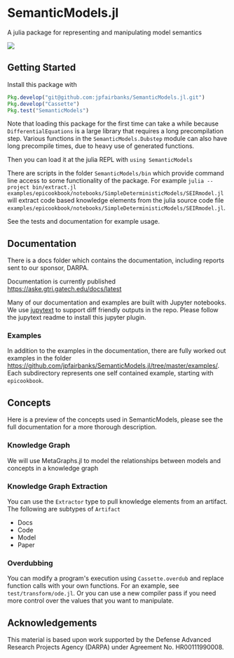 # SemanticModels.jl
A julia package for representing and manipulating model semantics

[![](https://img.shields.io/badge/docs-dev-blue.svg)](https://jpfairbanks.com/doc/aske)

## Getting Started

Install this package with

```julia
Pkg.develop("git@github.com:jpfairbanks/SemanticModels.jl.git")
Pkg.develop("Cassette")
Pkg.test("SemanticModels")
```

Note that loading this package for the first time can take a while because `DifferentialEquations` is a large library that
requires a long precompilation step. Various functions in the `SemanticModels.Dubstep` module can also have long
precompile times, due to heavy use of generated functions.

Then you can load it at the julia REPL with `using SemanticModels`

There are scripts in the folder `SemanticModels/bin` which provide command line access to some functionality of the
package. For example `julia --project bin/extract.jl
examples/epicookbook/notebooks/SimpleDeterministicModels/SEIRmodel.jl` will extract code based knowledge elements from
the julia source code file `examples/epicookbook/notebooks/SimpleDeterministicModels/SEIRmodel.jl`.

See the tests and documentation for example usage.


## Documentation

There is a docs folder which contains the documentation, including reports sent to our sponsor, DARPA.

Documentation is currently published https://aske.gtri.gatech.edu/docs/latest

Many of our documentation and examples are built with Jupyter notebooks. We use
[jupytext](https://github.com/mwouts/jupytext) to support diff friendly outputs in the repo.
Please follow the jupytext readme to install this jupyter plugin.


### Examples

In addition to the examples in the documentation, there are fully worked out examples in the folder
https://github.com/jpfairbanks/SemanticModels.jl/tree/master/examples/. Each subdirectory represents one self contained
example, starting with `epicookbook`.

## Concepts

Here is a preview of the concepts used in SemanticModels, please see the full documentation for a more thorough description.

### Knowledge Graph

We will use MetaGraphs.jl to model the relationships between models and concepts in a knowledge graph

### Knowledge Graph Extraction

You can use the `Extractor` type to pull knowledge elements from an artifact. The following are subtypes of `Artifact`

- Docs
- Code
- Model
- Paper

### Overdubbing

You can modify a program's execution using `Cassette.overdub` and replace function calls with your own functions. For an example, see `test/transform/ode.jl`. Or you can use a new compiler pass if you need more control over the values that you want to manipulate.

## Acknowledgements

This material is based upon work supported by the Defense Advanced Research Projects Agency (DARPA) under Agreement No. HR00111990008.
